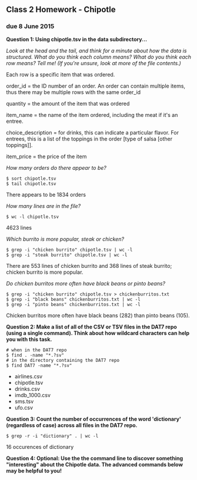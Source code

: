 ## Class 2 Homework - Chipotle
### due 8 June 2015

**Question 1: Using chipotle.tsv in the data subdirectory...**

*Look at the head and the tail, and think for a minute about how the data is structured. What do you think each column means? What do you think each row means? Tell me! (If you're unsure, look at more of the file contents.)*

Each row is a specific item that was ordered.

order_id = the ID number of an order. An order can contain multiple items, thus there may be multiple rows with the same order_id

quantity = the amount of the item that was ordered

item_name = the name of the item ordered, including the meat if it's an entree.

choice_description = for drinks, this can indicate a particular flavor. For entrees, this is a list of the toppings in the order [type of salsa [other toppings]].

item_price = the price of the item

*How many orders do there appear to be?*

```
$ sort chipotle.tsv
$ tail chipotle.tsv
```

There appears to be 1834 orders

*How many lines are in the file?*

```
$ wc -l chipotle.tsv
```

4623 lines

*Which burrito is more popular, steak or chicken?*

```
$ grep -i "chicken burrito" chipotle.tsv | wc -l
$ grep -i "steak burrito" chipotle.tsv | wc -l
```

There are 553 lines of chicken burrito and 368 lines of steak burrito; chicken burrito is more popular.

*Do chicken burritos more often have black beans or pinto beans?*

```
$ grep -i "chicken burrito" chipotle.tsv > chickenburritos.txt
$ grep -i "black beans" chickenburritos.txt | wc -l
$ grep -i "pinto beans" chickenburritos.txt | wc -l
```

Chicken burritos more often have black beans (282) than pinto beans (105).

**Question 2: Make a list of all of the CSV or TSV files in the DAT7 repo (using a single command). Think about how wildcard characters can help you with this task.**

```
# when in the DAT7 repo
$ find . -name "*.?sv"
# in the directory containing the DAT7 repo
$ find DAT7 -name "*.?sv"
```

- airlines.csv
- chipotle.tsv
- drinks.csv
- imdb_1000.csv
- sms.tsv
- ufo.csv

**Question 3: Count the number of occurrences of the word 'dictionary' (regardless of case) across all files in the DAT7 repo.**
```
$ grep -r -i "dictionary" . | wc -l
```

16 occurences of dictionary

**Question 4: Optional: Use the the command line to discover something "interesting" about the Chipotle data. The advanced commands below may be helpful to you!**

